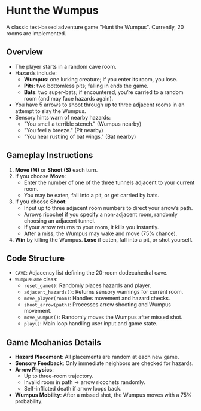 # Hunt the Wumpus

A classic text-based adventure game "Hunt the Wumpus". Currently, 20 rooms are implemented. 

## Overview

- The player starts in a random cave room.
- Hazards include:
    - **Wumpus**: one lurking creature; if you enter its room, you lose.
    - **Pits**: two bottomless pits; falling in ends the game.
    - **Bats**: two super-bats; if encountered, you’re carried to a random room (and may face hazards again).
- You have 5 arrows to shoot through up to three adjacent rooms in an attempt to slay the Wumpus.
- Sensory hints warn of nearby hazards:
    - "You smell a terrible stench." (Wumpus nearby)
    - "You feel a breeze." (Pit nearby)
    - "You hear rustling of bat wings." (Bat nearby)


## Gameplay Instructions

1. **Move (M)** or **Shoot (S)** each turn.  
2. If you choose **Move**:  
    - Enter the number of one of the three tunnels adjacent to your current room.  
    - You may be eaten, fall into a pit, or get carried by bats.  
3. If you choose **Shoot**:  
    - Input up to three adjacent room numbers to direct your arrow’s path.  
    - Arrows ricochet if you specify a non-adjacent room, randomly choosing an adjacent tunnel.  
    - If your arrow returns to your room, it kills you instantly.  
    - After a miss, the Wumpus may wake and move (75% chance).  
4. **Win** by killing the Wumpus. **Lose** if eaten, fall into a pit, or shot yourself.

## Code Structure

- `CAVE`: Adjacency list defining the 20-room dodecahedral cave.  
- `WumpusGame` class:  
    - `reset_game()`: Randomly places hazards and player.  
    - `adjacent_hazards()`: Returns sensory warnings for current room.  
    - `move_player(room)`: Handles movement and hazard checks.  
    - `shoot_arrow(path)`: Processes arrow shooting and Wumpus movement.  
    - `move_wumpus()`: Randomly moves the Wumpus after missed shot.  
    - `play()`: Main loop handling user input and game state.  

## Game Mechanics Details

- **Hazard Placement**: All placements are random at each new game.  
- **Sensory Feedback**: Only immediate neighbors are checked for hazards.  
- **Arrow Physics**:  
    - Up to three-room trajectory.  
    - Invalid room in path → arrow ricochets randomly.  
    - Self-inflicted death if arrow loops back.  
- **Wumpus Mobility**: After a missed shot, the Wumpus moves with a 75% probability.  

